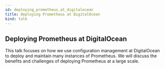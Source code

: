 ```yaml
---
id: deploying_prometheus_at_digitalocean
title: Deploying Prometheus at DigitalOcean
kind: talk
---
```


## Deploying Prometheus at DigitalOcean

This talk focuses on how we use configuration management at DigitalOcean to
deploy and maintain many instances of Prometheus. We will discuss the benefits
and challenges of deploying Prometheus at a large scale.
